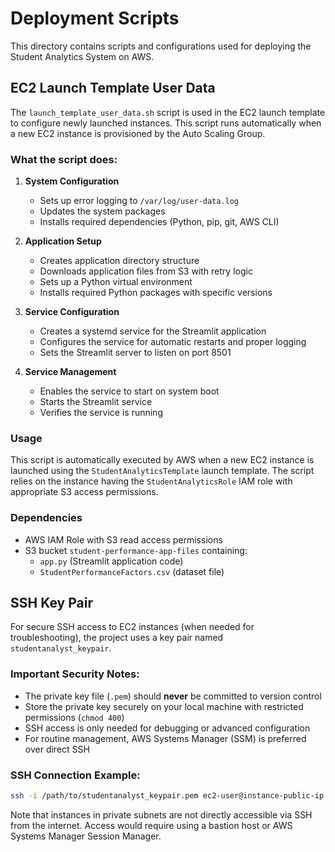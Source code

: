 # Deployment Scripts

This directory contains scripts and configurations used for deploying the Student Analytics System on AWS.

## EC2 Launch Template User Data

The `launch_template_user_data.sh` script is used in the EC2 launch template to configure newly launched instances. This script runs automatically when a new EC2 instance is provisioned by the Auto Scaling Group.

### What the script does:

1. **System Configuration**
   - Sets up error logging to `/var/log/user-data.log`
   - Updates the system packages
   - Installs required dependencies (Python, pip, git, AWS CLI)

2. **Application Setup**
   - Creates application directory structure
   - Downloads application files from S3 with retry logic
   - Sets up a Python virtual environment
   - Installs required Python packages with specific versions

3. **Service Configuration**
   - Creates a systemd service for the Streamlit application
   - Configures the service for automatic restarts and proper logging
   - Sets the Streamlit server to listen on port 8501

4. **Service Management**
   - Enables the service to start on system boot
   - Starts the Streamlit service
   - Verifies the service is running

### Usage

This script is automatically executed by AWS when a new EC2 instance is launched using the `StudentAnalyticsTemplate` launch template. The script relies on the instance having the `StudentAnalyticsRole` IAM role with appropriate S3 access permissions.

### Dependencies

- AWS IAM Role with S3 read access permissions
- S3 bucket `student-performance-app-files` containing:
  - `app.py` (Streamlit application code)
  - `StudentPerformanceFactors.csv` (dataset file)

## SSH Key Pair

For secure SSH access to EC2 instances (when needed for troubleshooting), the project uses a key pair named `studentanalyst_keypair`.

### Important Security Notes:

- The private key file (`.pem`) should **never** be committed to version control
- Store the private key securely on your local machine with restricted permissions (`chmod 400`)
- SSH access is only needed for debugging or advanced configuration
- For routine management, AWS Systems Manager (SSM) is preferred over direct SSH

### SSH Connection Example:

```bash
ssh -i /path/to/studentanalyst_keypair.pem ec2-user@instance-public-ip
```

Note that instances in private subnets are not directly accessible via SSH from the internet. Access would require using a bastion host or AWS Systems Manager Session Manager.